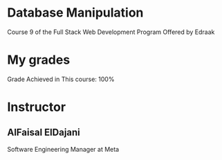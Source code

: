 # Database Manipulation

Course 9 of the Full Stack Web Development Program
Offered by Edraak

# My grades

Grade Achieved in This course: 100%

# Instructor

## AlFaisal ElDajani

Software Engineering Manager at Meta
